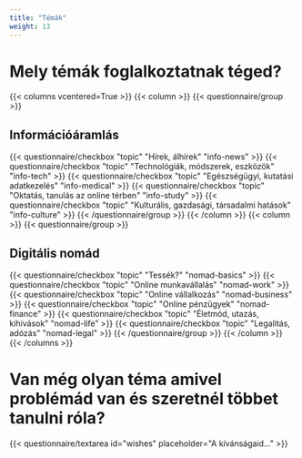 ```yaml
---
title: "Témák"
weight: 13
---
```

# Mely témák foglalkoztatnak téged?
{{< columns vcentered=True >}}
    {{< column >}}
        {{< questionnaire/group >}}
            <h2>Információáramlás</h2>
            {{< questionnaire/checkbox "topic" "Hírek, álhírek" "info-news" >}}
            {{< questionnaire/checkbox "topic" "Technológiák, módszerek, eszközök" "info-tech" >}}
            {{< questionnaire/checkbox "topic" "Egészségügyi, kutatási adatkezelés" "info-medical" >}}
            {{< questionnaire/checkbox "topic" "Oktatás, tanulás az online térben" "info-study" >}}
            {{< questionnaire/checkbox "topic" "Kulturális, gazdasági, társadalmi hatások" "info-culture" >}}
        {{< /questionnaire/group >}}
    {{< /column >}}
    {{< column >}}
        {{< questionnaire/group >}}
            <h2>Digitális nomád</h2>
            {{< questionnaire/checkbox "topic" "Tessék?" "nomad-basics" >}}
            {{< questionnaire/checkbox "topic" "Online munkavállalás" "nomad-work" >}}
            {{< questionnaire/checkbox "topic" "Online vállalkozás" "nomad-business" >}}
            {{< questionnaire/checkbox "topic" "Online pénzügyek" "nomad-finance" >}}
            {{< questionnaire/checkbox "topic" "Életmód, utazás, kihívások" "nomad-life" >}}
            {{< questionnaire/checkbox "topic" "Legalitás, adózás" "nomad-legal" >}}
        {{< /questionnaire/group >}}
    {{< /column >}}
{{< /columns >}}
# Van még olyan téma amivel problémád van és szeretnél többet tanulni róla?
{{< questionnaire/textarea id="wishes" placeholder="A kívánságaid..." >}}
